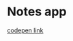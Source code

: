 # Notes app 

[codepen link](https://codepen.io/LunaOlbrechts/pen/MWwVKmg "Notes app codepen link")
